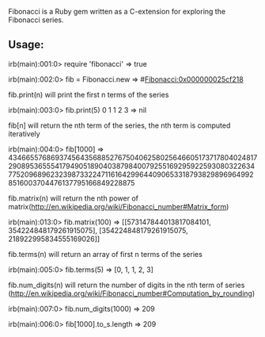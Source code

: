 Fibonacci is a Ruby gem written as a C-extension for exploring the Fibonacci series.

Usage:
------------------------------------------------------------------------------
  irb(main):001:0> require 'fibonacci'
  => true

  irb(main):002:0> fib = Fibonacci.new
  => #<Fibonacci:0x000000025cf218>

fib.print(n) will print the first n terms of the series

  irb(main):003:0> fib.print(5)
  0
  1
  1
  2
  3
  => nil

fib[n] will return the nth term of the series, the nth term is computed
iteratively

  irb(main):004:0> fib[1000]
  => 43466557686937456435688527675040625802564660517371780402481729089536555417949051890403879840079255169295922593080322634775209689623239873322471161642996440906533187938298969649928516003704476137795166849228875

fib.matrix(n) will return the nth power of matrix(http://en.wikipedia.org/wiki/Fibonacci_number#Matrix_form)

  irb(main):013:0> fib.matrix(100)
  => [[573147844013817084101, 354224848179261915075], [354224848179261915075,
  218922995834555169026]]


fib.terms(n) will return an array of first n terms of the series

  irb(main):005:0> fib.terms(5)
  => [0, 1, 1, 2, 3]

fib.num_digits(n) will return the number of digits in the nth term of series
(http://en.wikipedia.org/wiki/Fibonacci_number#Computation_by_rounding)

  irb(main):007:0> fib.num_digits(1000)
  => 209

  irb(main):006:0> fib[1000].to_s.length
  => 209
